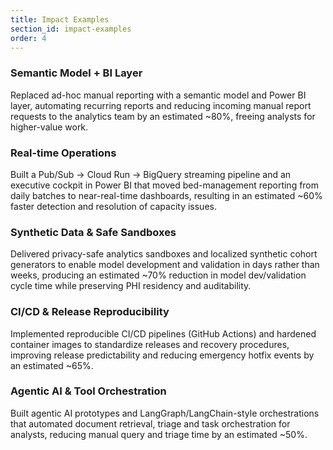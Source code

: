 ```yaml
---
title: Impact Examples
section_id: impact-examples
order: 4
---
```


### Semantic Model + BI Layer
Replaced ad-hoc manual reporting with a semantic model and Power BI layer, automating recurring reports and reducing incoming manual report requests to the analytics team by an estimated ~80%, freeing analysts for higher-value work.

### Real-time Operations
Built a Pub/Sub → Cloud Run → BigQuery streaming pipeline and an executive cockpit in Power BI that moved bed-management reporting from daily batches to near-real-time dashboards, resulting in an estimated ~60% faster detection and resolution of capacity issues.

### Synthetic Data & Safe Sandboxes
Delivered privacy-safe analytics sandboxes and localized synthetic cohort generators to enable model development and validation in days rather than weeks, producing an estimated ~70% reduction in model dev/validation cycle time while preserving PHI residency and auditability.

### CI/CD & Release Reproducibility
Implemented reproducible CI/CD pipelines (GitHub Actions) and hardened container images to standardize releases and recovery procedures, improving release predictability and reducing emergency hotfix events by an estimated ~65%.

### Agentic AI & Tool Orchestration
Built agentic AI prototypes and LangGraph/LangChain-style orchestrations that automated document retrieval, triage and task orchestration for analysts, reducing manual query and triage time by an estimated ~50%.